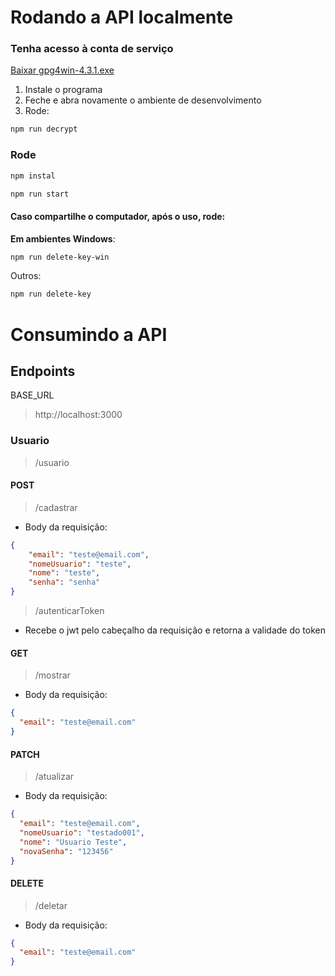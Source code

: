 # Rodando a API localmente
### Tenha acesso à conta de serviço
<a href="https://www.gpg4win.org/get-gpg4win.html" download="gpg4win-4.3.1.exe">Baixar gpg4win-4.3.1.exe</a>

1. Instale o programa
2. Feche e abra novamente o ambiente de desenvolvimento
3. Rode:
```bash
npm run decrypt
```

### Rode
```bash
npm instal
```
```bash
npm run start
```

#### Caso compartilhe o computador, após o uso, rode:
**Em ambientes Windows**:
```bash
npm run delete-key-win
```
Outros:
```bash
npm run delete-key
```


# Consumindo a API
## Endpoints
BASE_URL
> http://localhost:3000
### Usuario
> /usuario
#### POST
> /cadastrar
- Body da requisição:
```json
{  
    "email": "teste@email.com",  
    "nomeUsuario": "teste",  
    "nome": "teste",  
    "senha": "senha"  
}
```

> /autenticarToken
- Recebe o jwt pelo cabeçalho da requisição e retorna a validade do token

#### GET
> /mostrar
- Body da requisição:
```json
{
  "email": "teste@email.com"
}
```

#### PATCH
> /atualizar
- Body da requisição:
```json
{
  "email": "teste@email.com",
  "nomeUsuario": "testado001",
  "nome": "Usuario Teste", 
  "novaSenha": "123456"
}
```

#### DELETE
> /deletar
- Body da requisição:
```json
{
  "email": "teste@email.com"
}